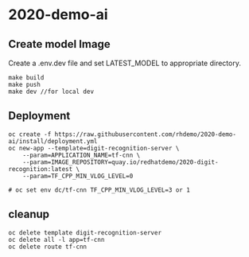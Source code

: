 # 2020-demo-ai


## Create model Image  
Create a .env.dev file and set LATEST_MODEL to appropriate directory.  
```
make build
make push
make dev //for local dev
```

## Deployment  
```
oc create -f https://raw.githubusercontent.com/rhdemo/2020-demo-ai/install/deployment.yml
oc new-app --template=digit-recognition-server \
    --param=APPLICATION_NAME=tf-cnn \
    --param=IMAGE_REPOSITORY=quay.io/redhatdemo/2020-digit-recognition:latest \
    --param=TF_CPP_MIN_VLOG_LEVEL=0

# oc set env dc/tf-cnn TF_CPP_MIN_VLOG_LEVEL=3 or 1
```

## cleanup
```
oc delete template digit-recognition-server
oc delete all -l app=tf-cnn
oc delete route tf-cnn
```